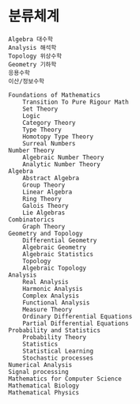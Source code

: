 # 분류체계
    Algebra 대수학
    Analysis 해석학
    Topology 위상수학
    Geometry 기하학
    응용수학
    이산/정보수학

    Foundations of Mathematics
        Transition To Pure Rigour Math
        Set Theory
        Logic
        Category Theory
        Type Theory
        Homotopy Type Theory
        Surreal Numbers
    Number Theory
        Algebraic Number Theory
        Analytic Number Theory
    Algebra
        Abstract Algebra
        Group Theory
        Linear Algebra
        Ring Theory
        Galois Theory
        Lie Algebras
    Combinatorics
        Graph Theory
    Geometry and Topology
        Differential Geometry
        Algebraic Geometry
        Algebraic Statistics
        Topology
        Algebraic Topology
    Analysis
        Real Analysis
        Harmonic Analysis
        Complex Analysis
        Functional Analysis
        Measure Theory
        Ordinary Differential Equations
        Partial Differential Equations
    Probability and Statistics
        Probability Theory
        Statistics
        Statistical Learning
        Stochastic processes
    Numerical Analysis
    Signal processing
    Mathematics for Computer Science
    Mathematical Biology
    Mathematical Physics